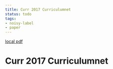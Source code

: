 ```yaml
---
title: Curr 2017 Curriculumnet
status: todo
tags:
- noisy-label
- paper
---
```


[local pdf](../../../pdfs/curr-2017-CurriculumNet.pdf)

# Curr 2017 Curriculumnet
